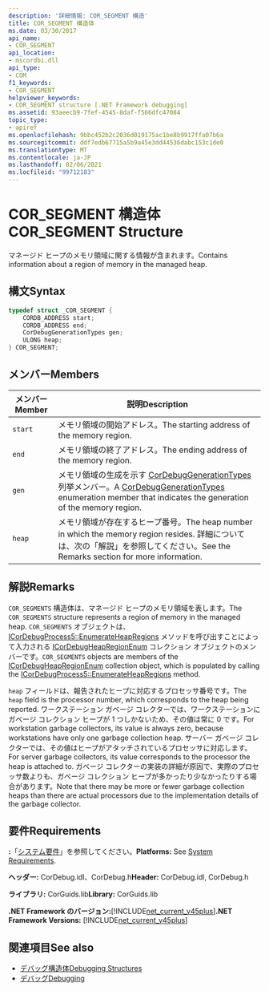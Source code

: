 ```yaml
---
description: '詳細情報: COR_SEGMENT 構造'
title: COR_SEGMENT 構造体
ms.date: 03/30/2017
api_name:
- COR_SEGMENT
api_location:
- mscordbi.dll
api_type:
- COM
f1_keywords:
- COR_SEGMENT
helpviewer_keywords:
- COR_SEGMENT structure [.NET Framework debugging]
ms.assetid: 93aeecb9-7fef-4545-8daf-f566dfc47084
topic_type:
- apiref
ms.openlocfilehash: 9bbc452b2c2036d019175ac1be8b9917ffa07b6a
ms.sourcegitcommit: ddf7edb67715a5b9a45e3dd44536dabc153c1de0
ms.translationtype: MT
ms.contentlocale: ja-JP
ms.lasthandoff: 02/06/2021
ms.locfileid: "99712183"
---
```

# <a name="cor_segment-structure"></a><span data-ttu-id="bc35e-103">COR_SEGMENT 構造体</span><span class="sxs-lookup"><span data-stu-id="bc35e-103">COR_SEGMENT Structure</span></span>

<span data-ttu-id="bc35e-104">マネージド ヒープのメモリ領域に関する情報が含まれます。</span><span class="sxs-lookup"><span data-stu-id="bc35e-104">Contains information about a region of memory in the managed heap.</span></span>  
  
## <a name="syntax"></a><span data-ttu-id="bc35e-105">構文</span><span class="sxs-lookup"><span data-stu-id="bc35e-105">Syntax</span></span>  
  
```cpp  
typedef struct _COR_SEGMENT {  
    CORDB_ADDRESS start;
    CORDB_ADDRESS end;
    CorDebugGenerationTypes gen;
    ULONG heap;
} COR_SEGMENT;  
```  
  
## <a name="members"></a><span data-ttu-id="bc35e-106">メンバー</span><span class="sxs-lookup"><span data-stu-id="bc35e-106">Members</span></span>  
  
|<span data-ttu-id="bc35e-107">メンバー</span><span class="sxs-lookup"><span data-stu-id="bc35e-107">Member</span></span>|<span data-ttu-id="bc35e-108">説明</span><span class="sxs-lookup"><span data-stu-id="bc35e-108">Description</span></span>|  
|------------|-----------------|  
|`start`|<span data-ttu-id="bc35e-109">メモリ領域の開始アドレス。</span><span class="sxs-lookup"><span data-stu-id="bc35e-109">The starting address of the memory region.</span></span>|  
|`end`|<span data-ttu-id="bc35e-110">メモリ領域の終了アドレス。</span><span class="sxs-lookup"><span data-stu-id="bc35e-110">The ending address of the memory region.</span></span>|  
|`gen`|<span data-ttu-id="bc35e-111">メモリ領域の生成を示す [CorDebugGenerationTypes](cordebuggenerationtypes-enumeration.md) 列挙メンバー。</span><span class="sxs-lookup"><span data-stu-id="bc35e-111">A [CorDebugGenerationTypes](cordebuggenerationtypes-enumeration.md) enumeration member that indicates the generation of the memory region.</span></span>|  
|`heap`|<span data-ttu-id="bc35e-112">メモリ領域が存在するヒープ番号。</span><span class="sxs-lookup"><span data-stu-id="bc35e-112">The heap number in which the memory region resides.</span></span> <span data-ttu-id="bc35e-113">詳細については、次の「解説」を参照してください。</span><span class="sxs-lookup"><span data-stu-id="bc35e-113">See the Remarks section for more information.</span></span>|  
  
## <a name="remarks"></a><span data-ttu-id="bc35e-114">解説</span><span class="sxs-lookup"><span data-stu-id="bc35e-114">Remarks</span></span>  

 <span data-ttu-id="bc35e-115">`COR_SEGMENTS` 構造体は、マネージド ヒープのメモリ領域を表します。</span><span class="sxs-lookup"><span data-stu-id="bc35e-115">The `COR_SEGMENTS` structure represents a region of memory in the managed heap.</span></span>  <span data-ttu-id="bc35e-116">`COR_SEGMENTS` オブジェクトは、[ICorDebugProcess5::EnumerateHeapRegions](icordebugprocess5-enumerateheapregions-method.md) メソッドを呼び出すことによって入力される [ICorDebugHeapRegionEnum](icordebugheapsegmentenum-interface.md) コレクション オブジェクトのメンバーです。</span><span class="sxs-lookup"><span data-stu-id="bc35e-116">`COR_SEGMENTS` objects are members of the [ICorDebugHeapRegionEnum](icordebugheapsegmentenum-interface.md) collection object, which is populated by calling the [ICorDebugProcess5::EnumerateHeapRegions](icordebugprocess5-enumerateheapregions-method.md) method.</span></span>  
  
 <span data-ttu-id="bc35e-117">`heap` フィールドは、報告されたヒープに対応するプロセッサ番号です。</span><span class="sxs-lookup"><span data-stu-id="bc35e-117">The `heap` field is the processor number, which corresponds to the heap being reported.</span></span> <span data-ttu-id="bc35e-118">ワークステーション ガベージ コレクターでは、ワークステーションにガベージ コレクション ヒープが 1 つしかないため、その値は常に 0 です。</span><span class="sxs-lookup"><span data-stu-id="bc35e-118">For workstation garbage collectors, its value is always zero, because workstations have only one garbage collection heap.</span></span> <span data-ttu-id="bc35e-119">サーバー ガベージ コレクターでは、その値はヒープがアタッチされているプロセッサに対応します。</span><span class="sxs-lookup"><span data-stu-id="bc35e-119">For server garbage collectors, its value corresponds to the processor the heap is attached to.</span></span> <span data-ttu-id="bc35e-120">ガベージ コレクターの実装の詳細が原因で、実際のプロセッサ数よりも、ガベージ コレクション ヒープが多かったり少なかったりする場合があります。</span><span class="sxs-lookup"><span data-stu-id="bc35e-120">Note that there may be more or fewer garbage collection heaps than there are actual processors due to the implementation details of the garbage collector.</span></span>  
  
## <a name="requirements"></a><span data-ttu-id="bc35e-121">要件</span><span class="sxs-lookup"><span data-stu-id="bc35e-121">Requirements</span></span>  

 <span data-ttu-id="bc35e-122">**:**「[システム要件](../../get-started/system-requirements.md)」を参照してください。</span><span class="sxs-lookup"><span data-stu-id="bc35e-122">**Platforms:** See [System Requirements](../../get-started/system-requirements.md).</span></span>  
  
 <span data-ttu-id="bc35e-123">**ヘッダー:** CorDebug.idl、CorDebug.h</span><span class="sxs-lookup"><span data-stu-id="bc35e-123">**Header:** CorDebug.idl, CorDebug.h</span></span>  
  
 <span data-ttu-id="bc35e-124">**ライブラリ:** CorGuids.lib</span><span class="sxs-lookup"><span data-stu-id="bc35e-124">**Library:** CorGuids.lib</span></span>  
  
 <span data-ttu-id="bc35e-125">**.NET Framework のバージョン:**[!INCLUDE[net_current_v45plus](../../../../includes/net-current-v45plus-md.md)]</span><span class="sxs-lookup"><span data-stu-id="bc35e-125">**.NET Framework Versions:** [!INCLUDE[net_current_v45plus](../../../../includes/net-current-v45plus-md.md)]</span></span>  
  
## <a name="see-also"></a><span data-ttu-id="bc35e-126">関連項目</span><span class="sxs-lookup"><span data-stu-id="bc35e-126">See also</span></span>

- [<span data-ttu-id="bc35e-127">デバッグ構造体</span><span class="sxs-lookup"><span data-stu-id="bc35e-127">Debugging Structures</span></span>](debugging-structures.md)
- [<span data-ttu-id="bc35e-128">デバッグ</span><span class="sxs-lookup"><span data-stu-id="bc35e-128">Debugging</span></span>](index.md)
